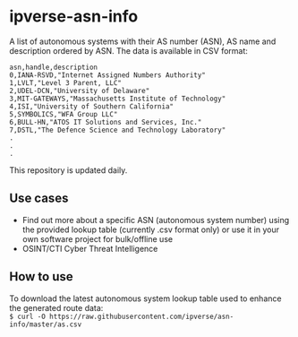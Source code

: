 # ipverse-asn-info

A list of autonomous systems with their AS number (ASN), AS name and description ordered by ASN. The data is available in CSV format:
```
asn,handle,description
0,IANA-RSVD,"Internet Assigned Numbers Authority"
1,LVLT,"Level 3 Parent, LLC"
2,UDEL-DCN,"University of Delaware"
3,MIT-GATEWAYS,"Massachusetts Institute of Technology"
4,ISI,"University of Southern California"
5,SYMBOLICS,"WFA Group LLC"
6,BULL-HN,"ATOS IT Solutions and Services, Inc."
7,DSTL,"The Defence Science and Technology Laboratory"
.
.
.
```

This repository is updated daily.

## Use cases
- Find out more about a specific ASN (autonomous system number) using the provided lookup table (currently .csv format only) or use it in your own software project for bulk/offline use
- OSINT/CTI Cyber Threat Intelligence

## How to use

To download the latest autonomous system lookup table used to enhance the generated route data:  
```$ curl -O https://raw.githubusercontent.com/ipverse/asn-info/master/as.csv```
